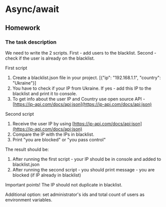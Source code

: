 # Async/await

## Homework

### The task description

We need to write the 2 scripts. First - add users to the blacklist. Second - check if the user is already on the blacklist.

First script
1. Create a blacklist.json file in your project. [{"ip": "192.168.1.1", "country": "Ukraine"}]
2. You have to check if your IP from Ukraine. If yes - add this IP to the blacklist and print it to console.
4. To get info about the user IP and Country use open source API - [https://ip-api.com/docs/api:json](https://ip-api.com/docs/api:json)

Second script
1. Receive the user IP by using [https://ip-api.com/docs/api:json](https://ip-api.com/docs/api:json)
2. Compare the IP with the IPs in blacklist.
3. Print "you are blocked" or "you pass control"

The result should be:
1. After running the first script - your IP should be in console and added to blacklist.json
2. After running the second script - you should print message - you are blocked (if IP already in blacklist)

Important points!
The IP should not duplicate in blacklist.

Additional option: set administrator's ids and total count of users as environment variables.
